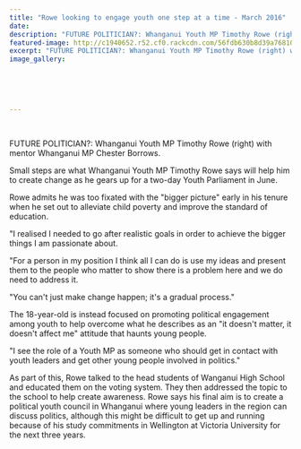 ```yaml
---
title: "Rowe looking to engage youth one step at a time - March 2016"
date: 
description: "FUTURE POLITICIAN?: Whanganui Youth MP Timothy Rowe (right) with mentor Whanganui MP Chester Borrows, article from Wanganui Chronicle on 31/3/16..."
featured-image: http://c1940652.r52.cf0.rackcdn.com/56fdb630b8d39a7681000185/Timothy-Rowe--mentor-Chester-Borrows-31.3.16-ex-student.jpg
excerpt: "FUTURE POLITICIAN?: Whanganui Youth MP Timothy Rowe (right) with mentor Whanganui MP Chester Borrows..."
image_gallery:
    
    
    
    
    
---
```


<p>&nbsp;</p>
<p><span>FUTURE POLITICIAN?: Whanganui Youth MP Timothy Rowe (right) with mentor Whanganui MP Chester Borrows.</span></p>
<p>Small steps are what Whanganui Youth MP Timothy Rowe says will help him to create change as he gears up for a two-day Youth Parliament in June.</p>
<p>Rowe admits he was too fixated with the "bigger picture" early in his tenure when he set out to alleviate child poverty and improve the standard of education.</p>
<p>"I realised I needed to go after realistic goals in order to achieve the bigger things I am passionate about.</p>
<p>"For a person in my position I think all I can do is use my ideas and present them to the people who matter to show there is a problem here and we do need to address it.</p>
<p>"You can't just make change happen; it's a gradual process."</p>
<p>The 18-year-old is instead focused on promoting political engagement among youth to help overcome what he describes as an "it doesn't matter, it doesn't affect me" attitude that haunts young people.</p>
<p>"I see the role of a Youth MP as someone who should get in contact with youth leaders and get other young people involved in politics."</p>
<p>As part of this, Rowe talked to the head students of Wanganui High School and educated them on the voting system. They then addressed the topic to the school to help create awareness. Rowe says his final aim is to create a political youth council in Whanganui where young leaders in the region can discuss politics, although this might be difficult to get up and running because of his study commitments in Wellington at Victoria University for the next three years.</p>

